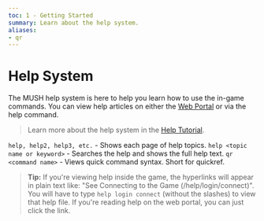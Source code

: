 ```yaml
---
toc: 1 - Getting Started
summary: Learn about the help system.
aliases:
- qr
---
```

# Help System

The MUSH help system is here to help you learn how to use the in-game commands.  You can view help articles on either the [Web Portal](/help) or via the help command.

> Learn more about the help system in the [Help Tutorial](/help/help_tutorial).

`help, help2, help3, etc.` - Shows each page of help topics.
`help <topic name or keyword>` - Searches the help and shows the full help text.
`qr <command name>` - Views quick command syntax. Short for quickref.

> **Tip:** If you're viewing help inside the game, the hyperlinks will appear in plain text like: "See Connecting to the Game (/help/login/connect)".  You will have to type `help login connect` (without the slashes) to view that help file.  If you're reading help on the web portal, you can just click the link.
